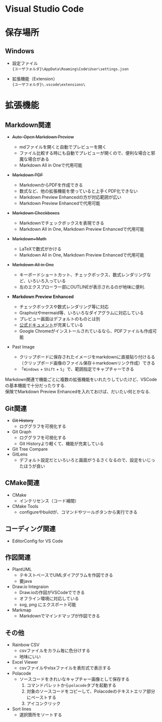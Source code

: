# Visual Studio Code

# 保存場所

## Windows

- 設定ファイル  
    `{ユーザフォルダ}\AppData\Roaming\Code\User\settings.json`

- 拡張機能（Extension）  
    `{ユーザフォルダ}\.vscode\extensions\`


# 拡張機能

## Markdown関連

- ~~Auto-Open Markdown Preview~~
    - mdファイルを開くと自動でプレビューを開く
    - ファイル比較する時にも自動でプレビューが開くので、便利な場合と邪魔な場合がある
    - Markdown All in Oneで代用可能

- ~~Markdown PDF~~
    - MarkdownからPDFを作成できる
    - 数式など、他の拡張機能を使っていると上手くPDF化できない
    - Markdown Preview Enhancedの方が対応範囲が広い
    - Markdown Preview Enhancedで代用可能

- ~~Markdown Checkboxes~~
    - Markdownでチェックボックスを表現できる
    - Markdown All in One, Markdown Preview Enhancedで代用可能

- ~~Markdown+Math~~
    -  LaTeXで数式がかける
    -  Markdown All in One, Markdown Preview Enhancedで代用可能

- ~~Markdown All in One~~
    - キーボードショートカット、チェックボックス、数式レンダリングなど、いろいろ入っている
    - 左のエクスプローラー部にOUTLINEが表示されるのが地味に便利.

- **Markdown Preview Enhanced**
    - チェックボックスや数式レンダリング等に対応
    - Graphvizやmermaid等、いろいろなダイアグラムに対応している
    - プレビュー画面はデフォルトのものとは別
    - [公式ドキュメント](https://shd101wyy.github.io/markdown-preview-enhanced/#/)が充実している 
    - Google Chromeがインストールされているなら、PDFファイルも作成可能

- Past Image
    - クリップボードに保存されたイメージをmarkdownに直接貼り付けるる（クリップボード画像のファイル保存＋markdownリンク作成）できる
    - 「`Windows` + `Shift` + `S`」で、範囲指定でキャプチャーできる

Markdown関連で機能ごとに複数の拡張機能をいれたりしていたけど、VSCodeの基本機能で十分だったりする.  
保険でMarkdown Preview Enhancedを入れておけば、だいたい何とかなる.

## Git関連

- ~~Git History~~
    - ロググラフを可視化する
- Git Graph
    - ロググラフを可視化する
    - Git Historyより軽くて、機能が充実している
- Git Tree Compare
- GitLens
    - デフォルト設定だといろいろと画面がうるさくなるので、設定をいじったほうが良い

## CMake関連

- CMake
    - インテリセンス（コード補間）
- CMake Tools
    - configureやbuildが、コマンドやツールボタンから実行できる

## コーディング関連

- EditorConfig for VS Code

## 作図関連

- PlantUML
    - テキストベースでUMLダイアグラムを作図できる
    - 要java
- Draw.io Integraion
    - Draw.ioの作図がVSCodeでできる
    - オフライン環境に対応している
    - svg, png にエクスポート可能
- Markmap
    - Markdownでマインドマップが作図できる

## その他

- Rainbow CSV
    - csvファイルをカラム毎に色分けする
    - 地味にいい
- Excel Viewer
    - csvファイルやxlsxファイルを表形式で表示する
- Polacode
    - ソースコードをきれいなキャプチャー画像として保存する
        1. コマンドパレットから`polacode`タブを起動する
        1. 対象のソースコードをコピーして、Polacodeのテキストエリア部分にペーストする
        1. アイコンクリック
- Sort lines
    - 選択箇所をソートする

